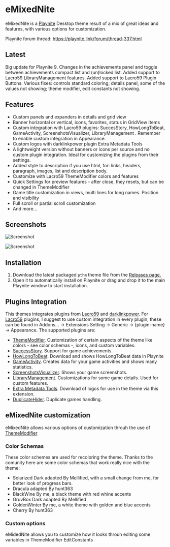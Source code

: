 # eMixedNite
eMixedNite is a [Playnite](https://github.com/JosefNemec/Playnite) Desktop theme result of a mix of great ideas and features, with various options for customization. 

Playnite forum thread: https://playnite.link/forum/thread-337.html

## Latest
Big update for Playnite 9. Changes in the achievements panel and toggle between achievements compact list and (un)locked list. Added support to  Lacro59 LibraryManagement features. Added support to Lacro59 Plugin Buttons. Various fixes: controls standard coloring; details panel, some of the values not showing; theme modifier, edit constants not showing.

## Features
- Custom panels and expanders in details and grid view
- Banner horizontal or vertical, icons, favorites, status in GridView Items
- Custom integration with Lacro59 plugins: SuccesStory, HowLongToBeat, GameActivity, ScreenshotsVisualizer, LibraryManagement . Remember to enable custom integration in Appearance.
- Custom logos with darklinkpower plugin Extra Metadata Tools
- A lightweight version without banners or icons per source and no custom plugin integration. Ideal for customizing the plugins from their settings.
- Added style to description if you use html, for: links, headers, paragraph, images, list and description body.
- Customize with Lacro59 ThemeModifier colors and features
- Quick Settings for preview features - after close, they resets, but can be changed in ThemeModifier
- Game title customization in views, multi lines for long names. Position and visibility
- Full scroll or partial scroll customization
- And more...

## Screenshots
![Screenshot](https://raw.githubusercontent.com/eminaguil/eMixedNite/master/screenshots/screenshot_01.png)

![Screenshot](https://raw.githubusercontent.com/eminaguil/eMixedNitey/master/screenshots/screenshot_02.png)

## Installation 
1. Download the latest packaged `pthm` theme file from the [Releases page.](https://github.com/eminaguil/eMixedNite/releases/latest)
2. Open it to automatically install on Playnite or drag and drop it to the main Playnite window to start installation.

## Plugins Integration
This themes integrates plugins from [Lacro59](https://github.com/Lacro59) and [darklinkpower](https://github.com/darklinkpower). For [Lacro59](https://github.com/Lacro59) plugins, I suggest to use custom integration in every plugin, these can be found in Addons... -> Extensions Setting -> Generic -> {plugin-name} -> Appearance. 
The supported plugins are:
- [ThemeModifier](https://github.com/Lacro59/playnite-thememodifier-plugin). Customization of certain aspects of the theme like colors - see color schemas -, icons, and custom variables.   
- [SuccessStory](https://github.com/Lacro59/playnite-successstory-plugin). Support for game achievements.
- [HowLongToBeat](https://github.com/Lacro59/playnite-howlongtobeat-plugin).  Download and shows HowLongToBeat data in Playnite
- [GameActivity](https://github.com/Lacro59/playnite-gameactivity-plugin). Creates data for your game activities and shows many statistics.
- [ScreenshotsVisualizer](https://github.com/Lacro59/playnite-screenshotsvisualizer-plugin). Shows your game screenshots.
- [LibraryManagement](https://github.com/Lacro59/playnite-screenshotsvisualizer-plugin). Customizations for some game details. Used for custom features.
- [Extra Metadata Tools](https://playnite.link/forum/thread-575.html). Download of logos for use in the theme via this extension.
- [DuplicateHider](https://github.com/felixkmh/DuplicateHider). Duplicate games handling.

## eMixedNite customization
eMixedNite allows various options of customization throuh the use of [ThemeModifier](https://github.com/Lacro59/playnite-thememodifier-plugin)

### Color Schemas
These color schemes are used for recoloring the theme. Thanks to the comunity here are some color schemas that work really nice with the theme:

- Solarized Dark  adapted By Mellified, with a small change from me, for better look of progress bars.
- Dracula adapted By hunt363
- BlackWine By me, a black theme with red whine accents
- GruvBox Dark adapted By Mellified
- GoldenWinter By me, a white theme with golden and blue accents
- Cherry By hunt363

### Custom options
eMidedNite allows you to customize how it looks throuh editing some variables in ThemeModifier EditConstants